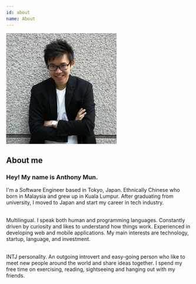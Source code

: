 ```yaml
---
id: about
name: About
---
```


<section>

<img class="pull-right" src="resources/profile.jpg" height="300" width="300">
<h2>About me</h2>

<h3><span>Hey! My name is Anthony Mun.</span></h3>
I'm a Software Engineer based in Tokyo, Japan.
Ethnically Chinese who born in Malaysia and grew up in Kuala Lumpur.
After graduating from university, I moved to Japan and start my career in tech industry.<br><br>

Multilingual. I speak both human and programming languages. 
Constantly driven by curiosity and likes to understand how things work. 
Experienced in developing web and mobile applications.
My main interests are technology, startup, language, and investment.<br><br>

INTJ personality. An outgoing introvert and easy-going person who like to meet new people around the world and share ideas together. 
I spend my free time on exercising, reading, sightseeing and hanging out with my friends.

</section>